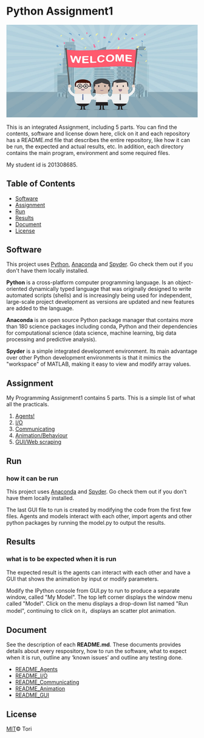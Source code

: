 # Python Assignment1

![welcome](https://github.com/hahatori/Python_Assignment1/blob/master/images/welcome.jpg)

This is an integrated Assignment, including 5 parts. You can find the contents, software and license down here, click on it and each repository has a README.md file that describes the entire repository, like how it can be run, the expected and actual results, etc. In addition, each directory contains the main program, environment and some required files. 

My student id is 201308685.

## Table of Contents

- [Software](#software)
- [Assignment](#assignment)
- [Run](#run)
- [Results](#results)
- [Document](#document)
- [License](#license)

## Software

This project uses [Python](https://www.python.org), [Anaconda](https://www.anaconda.com) and [Spyder](https://www.spyder-ide.org). Go check them out if you don't have them locally installed.

**Python** is a cross-platform computer programming language. Is an object-oriented dynamically typed language that was originally designed to write automated scripts (shells) and is increasingly being used for independent, large-scale project development as versions are updated and new features are added to the language.

**Anaconda** is an open source Python package manager that contains more than 180 science packages including conda, Python and their dependencies for computational science (data science, machine learning, big data processing and predictive analysis).

**Spyder** is a simple integrated development environment. Its main advantage over other Python development environments is that it mimics the "workspace" of MATLAB, making it easy to view and modify array values.

## Assignment

My Programming Assignment1 contains 5 parts. This is a simple list of what all the practicals. 

1. [Agents!](https://github.com/hahatori/Agents)
2. [I/O](https://github.com/hahatori/IO)
3. [Communicating](https://github.com/hahatori/Communicating)
4. [Animation/Behaviour](https://github.com/hahatori/Animation)
5. [GUI/Web scraping](https://github.com/hahatori/GUI)

## Run

### how it can be run

This project uses [Anaconda]() and [Spyder](). Go check them out if you don't have them locally installed.

The last GUI file to run is created by modifying the code from the first few files. Agents and models interact with each other, import agents and other python packages by running the model.py to output the results.

## Results

### what is to be expected when it is run

The expected result is the agents can interact with each other and have a GUI that shows the animation by input or modify parameters.  

Modify the IPython console from GUI.py to run to produce a separate window, called "My Model". The top left corner displays the window menu called "Model". Click on the menu displays a drop-down list named "Run model", continuing to click on it，displays an scatter plot animation.

## Document

See the description of each **README.md**. These documents provides details about every respository, how to run the software, what to expect when it is run, outline any ‘known issues’ and outline any testing done.

- [README_Agents](https://github.com/hahatori/Agents)
- [README_I/O](https://github.com/hahatori/IO)
- [README_Communicating](https://github.com/hahatori/Communicating)
- [README_Animation](https://github.com/hahatori/Animation)
- [README_GUI](https://github.com/hahatori/GUI)


## License

[MIT](https://github.com/hahatori/Python_Assignment1/blob/master/License)© Tori
